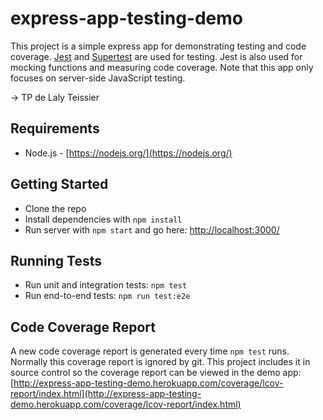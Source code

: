 # express-app-testing-demo

This project is a simple express app for demonstrating testing and code coverage.
[Jest](https://facebook.github.io/jest/) and
[Supertest](https://github.com/visionmedia/supertest) are used for testing.
Jest is also used for mocking functions and measuring code coverage.
Note that this app only focuses on server-side JavaScript testing.

-> TP de Laly Teissier


## Requirements

* Node.js - [https://nodejs.org/](https://nodejs.org/)


## Getting Started

* Clone the repo
* Install dependencies with `npm install`
* Run server with `npm start` and go here:
[http://localhost:3000/](http://localhost:3000/)


## Running Tests

* Run unit and integration tests: `npm test`
* Run end-to-end tests: `npm run test:e2e`

## Code Coverage Report

A new code coverage report is generated every time `npm test` runs.
Normally this coverage report is ignored by git.
This project includes it in source control so the coverage report can be viewed in the demo app:
[http://express-app-testing-demo.herokuapp.com/coverage/lcov-report/index.html](http://express-app-testing-demo.herokuapp.com/coverage/lcov-report/index.html)
